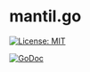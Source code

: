 # mantil.go


[![License: MIT](https://img.shields.io/badge/License-MIT-blue.svg)](https://opensource.org/licenses/MIT)

[![GoDoc][GoDoc-Image]][GoDoc-Url]

[GoDoc-Url]: https://pkg.go.dev/github.com/mantil-io/mantil.go
[GoDoc-Image]: https://img.shields.io/badge/GoDoc-reference-007d9c
